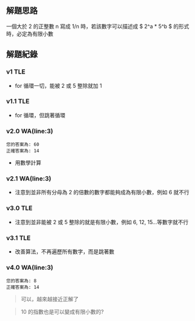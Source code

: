 ## 解題思路
一個大於 2 的正整數 n 寫成 1/n 時，若該數字可以描述成 $ 2^a * 5^b $  的形式時，必定為有限小數

## 解題紀錄
### v1 TLE
- for 循環一切，能被 2 或 5 整除就加 1

### v1.1 TLE
- for 循環，但跳著循環

### v2.0 WA(line:3)
```text
您的答案為: 60
正確答案為: 14
```
- 用數學計算

### v2.1 WA(line:3)
- 注意到並非所有分母為 2 的倍數的數字都能夠成為有限小數，例如 6 就不行

### v3.0 TLE
- 注意到並非能被 2 或 5 整除的就是有限小數，例如 6, 12, 15...等數字就不行

### v3.1 TLE
- 改善算法，不再遍歷所有數字，而是跳著數

### v4.0 WA(line:3)
```text
您的答案為: 8
正確答案為: 14
```
> 可以，越來越接近正解了

> 10 的指數也是可以變成有限小數的?